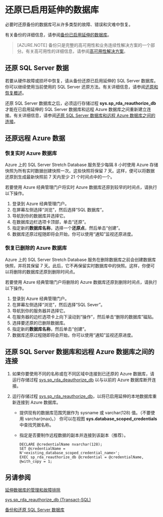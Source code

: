 <properties
	pageTitle="还原已启用延伸的数据库 | Azure"
	description="了解如何还原已启用延伸的数据库。"
	services="sql-server-stretch-database"
	documentationCenter=""
	authors="douglaslMS"
	manager=""
	editor=""/>

<tags
	ms.service="sql-server-stretch-database"
	ms.date="06/14/2016"
	wacn.date="07/04/2016"/>

# 还原已启用延伸的数据库

必要时还原备份的数据库可从许多类型的故障、错误和灾难中恢复。

有关备份的详细信息，请参阅[备份已启用延伸的数据库](/documentation/articles/sql-server-stretch-database-backup/)。

>   [AZURE.NOTE] 备份只是完整的高可用性和业务连续性解决方案的一个部分。有关高可用性的详细信息，请参阅[高可用性解决方案](https://msdn.microsoft.com/zh-cn/library/ms190202.aspx)。

## 还原 SQL Server 数据
若要从硬件故障或损坏中恢复，请从备份还原已启用延伸的 SQL Server 数据库。你可以继续使用当前使用的 SQL Server 还原方法。有关详细信息，请参阅[还原和恢复概述](https://msdn.microsoft.com/zh-cn/library/ms191253.aspx)。

还原 SQL Server 数据库之后，必须运行存储过程 **sys.sp\_rda\_reauthorize\_db** 才能在已启用延伸的 SQL Server 数据库和远程 Azure 数据库之间重新建立连接。有关详细信息，请参阅[还原 SQL Server 数据库和远程 Azure 数据库之间的连接](#Restore-the-connection-between-the-SQL-Server-database-and-the-remote-Azure-database)。

## 还原远程 Azure 数据

### 恢复实时 Azure 数据库
Azure 上的 SQL Server Stretch Database 服务至少每隔 8 小时使用 Azure 存储快照为所有实时数据创建快照一次。这些快照将保留 7 天。这样，便可以将数据还原到生成最新快照前 7 天内至少 21 个时间点中的一个。

若要使用 Azure 经典管理门户将实时 Azure 数据库还原到较早的时间点，请执行以下操作。

1. 登录到 Azure 经典管理门户。
2. 在屏幕左侧选择“浏览”，然后选择“SQL 数据库”。
3. 导航到你的数据库并选择它。
4. 在数据库边栏选项卡顶部，单击“还原”。
5. 指定新的**数据库名称**，选择一个**还原点**，然后单击“创建”。
6. 数据库还原过程随即将会开始，你可以使用“通知”监视还原进度。

### 恢复已删除的 Azure 数据库
Azure 上的 SQL Server Stretch Database 服务在删除数据库之前会创建数据库快照，并将其保留 7 天。此后，它不再保留实时数据库中的快照。这样，你便可以将删除的数据库还原到删除时间点。

若要使用 Azure 经典管理门户将删除的 Azure 数据库还原到删除时间点，请执行以下操作。

1. 登录到 Azure 经典管理门户。
2. 在屏幕左侧选择“浏览”，然后选择“SQL Sever”。
3. 导航到你的服务器并选择它。
4. 在服务器的边栏选项卡上向下滚动到“操作”，然后单击“删除的数据库”磁贴。
5. 选择要还原的已删除数据库。
5. 指定新的**数据库名称**，然后单击“创建”。
6. 数据库还原过程随即将会开始，你可以使用“通知”监视还原进度。

## 还原 SQL Server 数据库和远程 Azure 数据库之间的连接

1.  如果你要使用不同的名称或在不同区域中连接到已还原的 Azure 数据库，请运行存储过程 [sys.sp\_rda\_deauthorize\_db](https://msdn.microsoft.com/zh-cn/library/mt703716.aspx) 以与以前的 Azure 数据库断开连接。  

2.  运行存储过程 [sys.sp\_rda\_reauthorize\_db](https://msdn.microsoft.com/zh-cn/library/mt131016.aspx)，以将已启用延伸的本地数据库重新连接到 Azure 数据库。

	-   提供现有的数据库范围凭据作为 sysname 或 varchar(128) 值。（不要使用 varchar(max)。） 你可以在视图 **sys.database\_scoped\_credentials** 中查找凭据名称。  

	-   指定是否要制作远程数据的副本并连接到该副本（推荐）。

        	DECLARE @credentialName nvarchar(128);   
        	SET @credentialName = N'<existing_database_scoped_credential_name>';   
        	EXEC sp_rda_reauthorize_db @credential = @credentialName, @with_copy = 1;  

## 另请参阅

[延伸数据库的管理和故障排除](/documentation/articles/sql-server-stretch-database-manage/)

[sys.sp\_rda\_reauthorize\_db (Transact-SQL)](https://msdn.microsoft.com/zh-cn/library/mt131016.aspx)

[备份和还原 SQL Server 数据库](https://msdn.microsoft.com/zh-cn/library/ms187048.aspx)

<!---HONumber=Mooncake_0627_2016-->